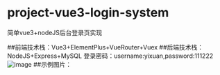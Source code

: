 # project-vue3-login-system
简单vue3+nodeJS后台登录页实现

##前端技术栈：Vue3+ElementPlus+VueRouter+Vuex
##后端技术栈：NodeJS+Express+MySQL
登录密码：username:yixuan,password:111222
![image]()
##示例图片：


